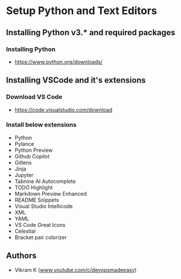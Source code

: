 #  Setup Python and Text Editors

## Installing Python v3.* and required packages

### Installing Python
 - https://www.python.org/downloads/
## Installing VSCode and it's extensions
### Download VS Code
 - https://code.visualstudio.com/download
### Install below extensions
 - Python
 - Pylance
 - Python Preview
 - Github Copilot
 - Gitlens
 - Jinja
 - Jupyter
 - Tabnine AI Autocomplete
 - TODO Highlight
 - Markdown Preview Enhanced
 - README Snippets
 - Visual Studio Intellicode
 - XML
 - YAML
 - VS Code Great Icons
 - Celestial
 - Bracket pair colorizer

## Authors
- Vikram K (www.youtube.com/c/devopsmadeeasy)